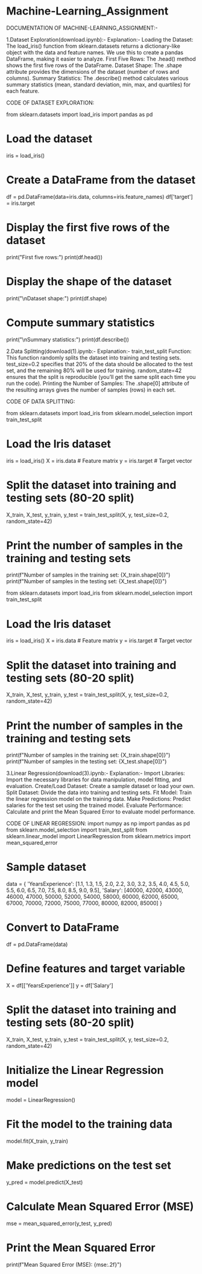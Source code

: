 # Machine-Learning_Assignment

DOCUMENTATION OF MACHINE-LEARNING_ASSIGNMENT:-

1.Dataset Exploration(download.ipynb):-
Explanation:- 
Loading the Dataset: The load_iris() function from sklearn.datasets returns a dictionary-like object with the data and feature names. We use this to create a pandas DataFrame, making it easier to analyze. 
First Five Rows: The .head() method shows the first five rows of the DataFrame.
Dataset Shape: The .shape attribute provides the dimensions of the dataset (number of rows and columns). 
Summary Statistics: The .describe() method calculates various summary statistics (mean, standard deviation, min, max, and quartiles) for each feature.

CODE OF DATASET EXPLORATION:

from sklearn.datasets import load_iris
import pandas as pd

# Load the dataset
iris = load_iris()

# Create a DataFrame from the dataset
df = pd.DataFrame(data=iris.data, columns=iris.feature_names)
df['target'] = iris.target

# Display the first five rows of the dataset
print("First five rows:")
print(df.head())

# Display the shape of the dataset
print("\nDataset shape:")
print(df.shape)

# Compute summary statistics
print("\nSummary statistics:")
print(df.describe())

2.Data Splitting(download(1).ipynb:-
Explanation:- 
train_test_split Function: This function randomly splits the dataset into training and testing sets. test_size=0.2 specifies that 20% of the data should be allocated to the test set, and the remaining 80% will be used for training. random_state=42 ensures that the split is reproducible (you’ll get the same split each time you run the code).
Printing the Number of Samples: The .shape[0] attribute of the resulting arrays gives the number of samples (rows) in each set.

CODE OF DATA SPLITTING:

from sklearn.datasets import load_iris
from sklearn.model_selection import train_test_split

# Load the Iris dataset
iris = load_iris()
X = iris.data  # Feature matrix
y = iris.target  # Target vector

# Split the dataset into training and testing sets (80-20 split)
X_train, X_test, y_train, y_test = train_test_split(X, y, test_size=0.2, random_state=42)

# Print the number of samples in the training and testing sets
print(f"Number of samples in the training set: {X_train.shape[0]}")
print(f"Number of samples in the testing set: {X_test.shape[0]}")

from sklearn.datasets import load_iris
from sklearn.model_selection import train_test_split

# Load the Iris dataset
iris = load_iris()
X = iris.data  # Feature matrix
y = iris.target  # Target vector

# Split the dataset into training and testing sets (80-20 split)
X_train, X_test, y_train, y_test = train_test_split(X, y, test_size=0.2, random_state=42)

# Print the number of samples in the training and testing sets
print(f"Number of samples in the training set: {X_train.shape[0]}")
print(f"Number of samples in the testing set: {X_test.shape[0]}")

3.Linear Regression(download(3).ipynb:-
Explanation:-
Import Libraries: Import the necessary libraries for data manipulation, model fitting, and evaluation. 
Create/Load Dataset: Create a sample dataset or load your own. Split Dataset: Divide the data into training and testing sets. 
Fit Model: Train the linear regression model on the training data. Make Predictions: Predict salaries for the test set using the trained model. 
Evaluate Performance: Calculate and print the Mean Squared Error to evaluate model performance.

CODE OF LINEAR REGRESSION:
import numpy as np
import pandas as pd
from sklearn.model_selection import train_test_split
from sklearn.linear_model import LinearRegression
from sklearn.metrics import mean_squared_error

# Sample dataset
data = {
    'YearsExperience': [1.1, 1.3, 1.5, 2.0, 2.2, 3.0, 3.2, 3.5, 4.0, 4.5, 5.0, 5.5, 6.0, 6.5, 7.0, 7.5, 8.0, 8.5, 9.0, 9.5],
    'Salary': [40000, 42000, 43000, 46000, 47000, 50000, 52000, 54000, 58000, 60000, 62000, 65000, 67000, 70000, 72000, 75000, 77000, 80000, 82000, 85000]
}

# Convert to DataFrame
df = pd.DataFrame(data)

# Define features and target variable
X = df[['YearsExperience']]
y = df['Salary']

# Split the dataset into training and testing sets (80-20 split)
X_train, X_test, y_train, y_test = train_test_split(X, y, test_size=0.2, random_state=42)

# Initialize the Linear Regression model
model = LinearRegression()

# Fit the model to the training data
model.fit(X_train, y_train)

# Make predictions on the test set
y_pred = model.predict(X_test)

# Calculate Mean Squared Error (MSE)
mse = mean_squared_error(y_test, y_pred)

# Print the Mean Squared Error
print(f"Mean Squared Error (MSE): {mse:.2f}")
     
